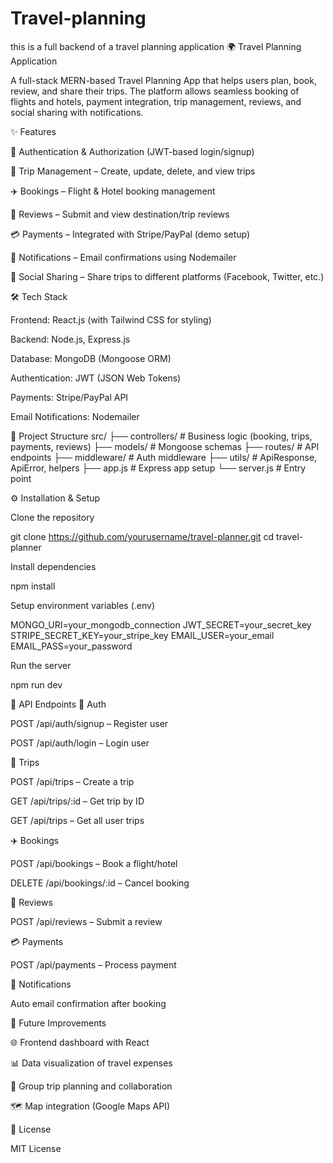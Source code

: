 # Travel-planning
this is a full backend of a travel planning application
🌍 Travel Planning Application

A full-stack MERN-based Travel Planning App that helps users plan, book, review, and share their trips. The platform allows seamless booking of flights and hotels, payment integration, trip management, reviews, and social sharing with notifications.

✨ Features

🔐 Authentication & Authorization (JWT-based login/signup)

🧳 Trip Management – Create, update, delete, and view trips

✈️ Bookings – Flight & Hotel booking management

💬 Reviews – Submit and view destination/trip reviews

💳 Payments – Integrated with Stripe/PayPal (demo setup)

📧 Notifications – Email confirmations using Nodemailer

📲 Social Sharing – Share trips to different platforms (Facebook, Twitter, etc.)

🛠 Tech Stack

Frontend: React.js (with Tailwind CSS for styling)

Backend: Node.js, Express.js

Database: MongoDB (Mongoose ORM)

Authentication: JWT (JSON Web Tokens)

Payments: Stripe/PayPal API

Email Notifications: Nodemailer

📂 Project Structure
src/
 ├── controllers/        # Business logic (booking, trips, payments, reviews)
 ├── models/             # Mongoose schemas
 ├── routes/             # API endpoints
 ├── middleware/         # Auth middleware
 ├── utils/              # ApiResponse, ApiError, helpers
 ├── app.js              # Express app setup
 └── server.js           # Entry point

⚙️ Installation & Setup

Clone the repository

git clone https://github.com/yourusername/travel-planner.git
cd travel-planner


Install dependencies

npm install


Setup environment variables (.env)

MONGO_URI=your_mongodb_connection
JWT_SECRET=your_secret_key
STRIPE_SECRET_KEY=your_stripe_key
EMAIL_USER=your_email
EMAIL_PASS=your_password


Run the server

npm run dev

📌 API Endpoints
🔐 Auth

POST /api/auth/signup – Register user

POST /api/auth/login – Login user

🧳 Trips

POST /api/trips – Create a trip

GET /api/trips/:id – Get trip by ID

GET /api/trips – Get all user trips

✈️ Bookings

POST /api/bookings – Book a flight/hotel

DELETE /api/bookings/:id – Cancel booking

💬 Reviews

POST /api/reviews – Submit a review

💳 Payments

POST /api/payments – Process payment

📧 Notifications

Auto email confirmation after booking

🚀 Future Improvements

🌐 Frontend dashboard with React

📊 Data visualization of travel expenses

👥 Group trip planning and collaboration

🗺️ Map integration (Google Maps API)

📄 License

MIT License
